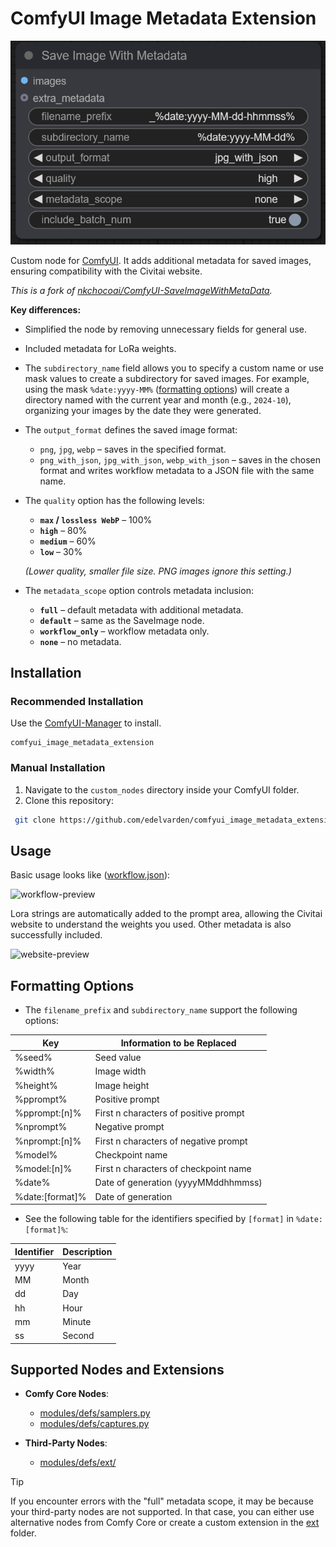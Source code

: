 # ComfyUI Image Metadata Extension

![node-preview](assets/preview.PNG)

Custom node for [ComfyUI](https://github.com/comfyanonymous/ComfyUI). It adds additional metadata for saved images, ensuring compatibility with the Civitai website.

*This is a fork of [nkchocoai/ComfyUI-SaveImageWithMetaData](https://github.com/nkchocoai/ComfyUI-SaveImageWithMetaData).*

**Key differences:**
- Simplified the node by removing unnecessary fields for general use.
- Included metadata for LoRa weights.
- The `subdirectory_name` field allows you to specify a custom name or use mask values to create a subdirectory for saved images. For example, using the mask `%date:yyyy-MM%` ([formatting options](#formatting-options)) will create a directory named with the current year and month (e.g., `2024-10`), organizing your images by the date they were generated.
- The `output_format` defines the saved image format:
  - `png`, `jpg`, `webp` – saves in the specified format.
  - `png_with_json`, `jpg_with_json`, `webp_with_json` – saves in the chosen format and writes workflow metadata to a JSON file with the same name.
- The `quality` option has the following levels:
  - **`max` / `lossless WebP`** – 100%
  - **`high`** – 80%
  - **`medium`** – 60%
  - **`low`** – 30%

  *(Lower quality, smaller file size. PNG images ignore this setting.)*
- The `metadata_scope` option controls metadata inclusion:
  - **`full`** – default metadata with additional metadata.
  - **`default`** – same as the SaveImage node.
  - **`workflow_only`** – workflow metadata only.
  - **`none`** – no metadata.

## Installation

### Recommended Installation

Use the [ComfyUI-Manager](https://github.com/ltdrdata/ComfyUI-Manager) to install.

```
comfyui_image_metadata_extension
```

### Manual Installation

1. Navigate to the `custom_nodes` directory inside your ComfyUI folder.
2. Clone this repository:

  ```bash
   git clone https://github.com/edelvarden/comfyui_image_metadata_extension.git
  ```

## Usage

Basic usage looks like ([workflow.json](assets/workflow.json)):

![workflow-preview](assets/Capture1.PNG)

Lora strings are automatically added to the prompt area, allowing the Civitai website to understand the weights you used. Other metadata is also successfully included.

![website-preview](assets/Capture2.PNG)

## Formatting Options
- The `filename_prefix` and `subdirectory_name` support the following options:

| Key             | Information to be Replaced            |
| --------------- | ------------------------------------- |
| %seed%          | Seed value                            |
| %width%         | Image width                           |
| %height%        | Image height                          |
| %pprompt%       | Positive prompt                       |
| %pprompt:[n]%   | First n characters of positive prompt |
| %nprompt%       | Negative prompt                       |
| %nprompt:[n]%   | First n characters of negative prompt |
| %model%         | Checkpoint name                       |
| %model:[n]%     | First n characters of checkpoint name |
| %date%          | Date of generation (yyyyMMddhhmmss)  |
| %date:[format]% | Date of generation                    |

- See the following table for the identifiers specified by `[format]` in `%date:[format]%`:

| Identifier | Description                 |
| ---------- | --------------------------- |
| yyyy       | Year                        |
| MM         | Month                       |
| dd         | Day                         |
| hh         | Hour                        |
| mm         | Minute                      |
| ss         | Second                      |

## Supported Nodes and Extensions

- **Comfy Core Nodes**:
  - [modules/defs/samplers.py](modules/defs/samplers.py)
  - [modules/defs/captures.py](modules/defs/captures.py)

- **Third-Party Nodes**:
  - [modules/defs/ext/](modules/defs/ext/)

> [!TIP]  
> If you encounter errors with the "full" metadata scope, it may be because your third-party nodes are not supported. In that case, you can either use alternative nodes from Comfy Core or create a custom extension in the [ext](modules/defs/ext/) folder.
